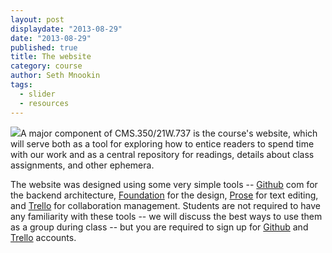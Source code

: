 ```yaml
---
layout: post
displaydate: "2013-08-29"
date: "2013-08-29"
published: true
title: The website
category: course
author: Seth Mnookin
tags: 
  - slider
  - resources
---
```


![](http://sethmnookin.com/wp-content/uploads/2013/08/Screen-Shot-2013-08-25-at-11.30.27-AM.png)A major component of CMS.350/21W.737 is the course's website, which will serve both as a tool for exploring how to entice readers to spend time with our work and as a central repository for readings, details about class assignments, and other ephemera. 

The website was designed using some very simple tools -- <a href="http://github.com" target="_blank">Github</a> com for the backend architecture, <a href="http://foundation.zurb.com" target="_blank">Foundation</a> for the design, <a href="http://prose.io" target="_blank">Prose</a> for text editing, and <a href="http://trello.com" target="_blank">Trello</a> for collaboration management. Students are not required to have any familiarity with these tools -- we will discuss the best ways to use them as a group during class -- but you are required to sign up for <a href="http://github.com" target="_blank">Github</a> and <a href="http://trello.com" target="_blank">Trello</a> accounts.